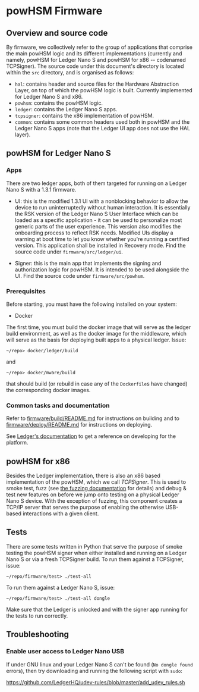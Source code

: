 # powHSM Firmware

## Overview and source code

By firmware, we collectively refer to the group of applications that comprise the main powHSM logic and its different implementations (currently and namely, powHSM for Ledger Nano S and powHSM for x86 -- codenamed TCPSigner). The source code under this document's directory is located within the `src` directory, and is organised as follows:

- `hal`: contains header and source files for the Hardware Abstraction Layer, on top of which the powHSM logic is built. Currently implemented for Ledger Nano S and x86.
- `powhsm`: contains the powHSM logic.
- `ledger`: contains the Ledger Nano S apps.
- `tcpsigner`: contains the x86 implementation of powHSM.
- `common`: contains some common headers used both in powHSM and the Ledger Nano S apps (note that the Ledger UI app does not use the HAL layer).

## powHSM for Ledger Nano S

### Apps

There are two ledger apps, both of them targeted for running on a Ledger Nano S with a 1.3.1 firmware.

- UI: this is the modified 1.3.1 UI with a nonblocking behavior to allow the device to run uninterruptedly without human interaction. It is essentially the RSK version of the Ledger Nano S User Interface which can be loaded as a specific application - it can be used to personalize most generic parts of the user experience. This version also modifies the onboarding process to reflect RSK needs. Modified UIs display a warning at boot time to let you know whether you're running a certified version. This application shall be installed in Recovery mode. Find the source code under `firmware/src/ledger/ui`.

- Signer: this is the main app that implements the signing and authorization logic for powHSM. It is intended to be used alongside the UI. Find the source code under `firmware/src/powhsm`.

### Prerequisites

Before starting, you must have the following installed on your system:

- Docker

The first time, you must build the docker image that will serve as the ledger build environment, as well as the docker image for the middleware, which will serve as the basis for deploying built apps to a physical ledger. Issue:

```
~/repo> docker/ledger/build
```

and

```
~/repo> docker/mware/build
```

that should build (or rebuild in case any of the `Dockerfile`s have changed) the corresponding docker images.

### Common tasks and documentation

Refer to [firmware/build/README.md](./build/README.md) for instructions on building and to [firmware/deploy/README.md](./deploy/README.md) for instructions on deploying.

See [Ledger's documentation](http://ledger.readthedocs.io) to get a reference on developing for the platform.


## powHSM for x86

Besides the Ledger implementation, there is also an x86 based implementation of the powHSM, which we call _TCPSigner_. This is used to smoke test, fuzz (see [the fuzzing documentation](./fuzz/README.md) for details) and debug & test new features on before we jump onto testing on a physical Ledger Nano S device. With the exception of fuzzing, this component creates a TCP/IP server that serves the purpose of enabling the otherwise USB-based interactions with a given client.

## Tests

There are some tests written in Python that serve the purpose of smoke testing the powHSM signer when either installed and running on a Ledger Nano S or via a fresh TCPSigner build. To run them against a TCPSigner, issue:

```
~/repo/firmware/test> ./test-all
```

To run them against a Ledger Nano S, issue:

```
~/repo/firmware/test> ./test-all dongle
```

Make sure that the Ledger is unlocked and with the signer app running for the tests to run correctly.

## Troubleshooting

### Enable user access to Ledger Nano USB

If under GNU linux and your Ledger Nano S can't be found (`No dongle found` errors), then try downloading and running the following script with `sudo`:

https://github.com/LedgerHQ/udev-rules/blob/master/add_udev_rules.sh
